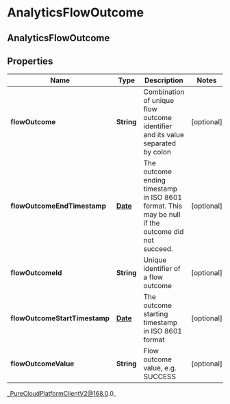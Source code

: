 # AnalyticsFlowOutcome

## AnalyticsFlowOutcome

## Properties

|Name | Type | Description | Notes|
|------------ | ------------- | ------------- | -------------|
| **flowOutcome** | **String** | Combination of unique flow outcome identifier and its value separated by colon | [optional] |
| **flowOutcomeEndTimestamp** | [**Date**](Date) | The outcome ending timestamp in ISO 8601 format. This may be null if the outcome did not succeed. | [optional] |
| **flowOutcomeId** | **String** | Unique identifier of a flow outcome | [optional] |
| **flowOutcomeStartTimestamp** | [**Date**](Date) | The outcome starting timestamp in ISO 8601 format | [optional] |
| **flowOutcomeValue** | **String** | Flow outcome value, e.g. SUCCESS | [optional] |



_PureCloudPlatformClientV2@168.0.0_
